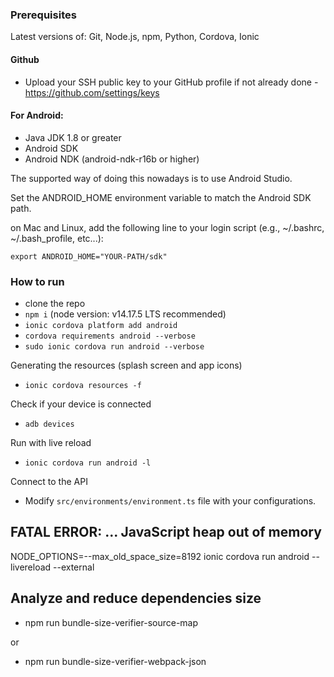 ### Prerequisites

Latest versions of: Git, Node.js, npm, Python, Cordova, Ionic

#### Github

- Upload your SSH public key to your GitHub profile if not already done - https://github.com/settings/keys

#### For Android:

- Java JDK 1.8 or greater
- Android SDK
- Android NDK (android-ndk-r16b or higher)

The supported way of doing this nowadays is to use Android Studio.

Set the ANDROID_HOME environment variable to match the Android SDK path.

on Mac and Linux, add the following line to your login script (e.g., ~/.bashrc, ~/.bash_profile, etc...):

```
export ANDROID_HOME="YOUR-PATH/sdk"
```

### How to run

- clone the repo
- `npm i` (node version: v14.17.5 LTS recommended)
- `ionic cordova platform add android`
- `cordova requirements android --verbose`
- `sudo ionic cordova run android --verbose`

Generating the resources (splash screen and app icons)

- `ionic cordova resources -f`

Check if your device is connected

- `adb devices`

Run with live reload

- `ionic cordova run android -l`

Connect to the API

- Modify `src/environments/environment.ts` file with your configurations.

## FATAL ERROR: ... JavaScript heap out of memory

NODE_OPTIONS=--max_old_space_size=8192 ionic cordova run android --livereload --external

## Analyze and reduce dependencies size

- npm run bundle-size-verifier-source-map

or

- npm run bundle-size-verifier-webpack-json
